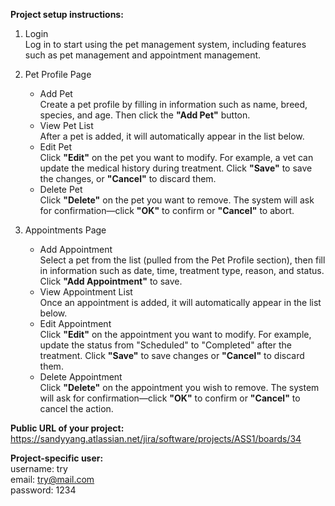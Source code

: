 **Project setup instructions:**

1. Login  
   Log in to start using the pet management system, including features such as pet management and appointment management.

2. Pet Profile Page

   * Add Pet  
     Create a pet profile by filling in information such as name, breed, species, and age. Then click the **"Add Pet"** button.
   * View Pet List  
     After a pet is added, it will automatically appear in the list below.
   * Edit Pet  
     Click **"Edit"** on the pet you want to modify. For example, a vet can update the medical history during treatment. Click **"Save"** to save the changes, or **"Cancel"** to discard them.
   * Delete Pet  
     Click **"Delete"** on the pet you want to remove. The system will ask for confirmation—click **"OK"** to confirm or **"Cancel"** to abort.

3. Appointments Page

   * Add Appointment  
     Select a pet from the list (pulled from the Pet Profile section), then fill in information such as date, time, treatment type, reason, and status. Click **"Add Appointment"** to save.
   * View Appointment List  
     Once an appointment is added, it will automatically appear in the list below.
   * Edit Appointment  
     Click **"Edit"** on the appointment you want to modify. For example, update the status from "Scheduled" to "Completed" after the treatment. Click **"Save"** to save changes or **"Cancel"** to discard them.
   * Delete Appointment  
     Click **"Delete"** on the appointment you wish to remove. The system will ask for confirmation—click **"OK"** to confirm or **"Cancel"** to cancel the action.

**Public URL of your project:**
https://sandyyang.atlassian.net/jira/software/projects/ASS1/boards/34


**Project-specific user:**  
username: try  
email: try@mail.com  
password: 1234
